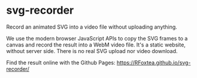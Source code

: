 # svg-recorder

Record an animated SVG into a video file without uploading anything.

We use the modern browser JavaScript APIs to copy the SVG frames to a canvas and record the result into a WebM video file.
It's a static website, without server side.
There is no real SVG upload nor video download.

Find the result online with the Github Pages: https://RFoxtea.github.io/svg-recorder/
